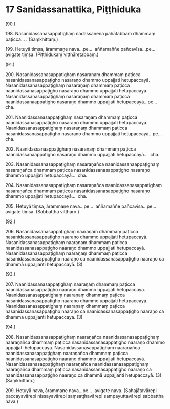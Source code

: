 

# 17 Sanidassanattika, Piṭṭhiduka


(90.)

198\. Nasanidassanasappaṭighaṃ nadassanena pahātabbaṃ dhammaṃ paṭicca… . (Saṃkhittaṃ.)

199\. Hetuyā tiṃsa, ārammaṇe nava…pe…  aññamaññe pañcavīsa…pe…  avigate tiṃsa. (Piṭṭhidukaṃ vitthāretabbaṃ.)

(91.)

200\. Nasanidassanasappaṭighaṃ nasaraṇaṃ dhammaṃ paṭicca nasanidassanasappaṭigho nasaraṇo dhammo uppajjati hetupaccayā. Nasanidassanasappaṭighaṃ nasaraṇaṃ dhammaṃ paṭicca naanidassanasappaṭigho nasaraṇo dhammo uppajjati hetupaccayā. Nasanidassanasappaṭighaṃ nasaraṇaṃ dhammaṃ paṭicca naanidassanaappaṭigho nasaraṇo dhammo uppajjati hetupaccayā…pe…  cha.

201\. Naanidassanasappaṭighaṃ nasaraṇaṃ dhammaṃ paṭicca naanidassanasappaṭigho nasaraṇo dhammo uppajjati hetupaccayā. Naanidassanasappaṭighaṃ nasaraṇaṃ dhammaṃ paṭicca nasanidassanasappaṭigho nasaraṇo dhammo uppajjati hetupaccayā…pe…  cha.

202\. Naanidassanaappaṭighaṃ nasaraṇaṃ dhammaṃ paṭicca naanidassanaappaṭigho nasaraṇo dhammo uppajjati hetupaccayā…  cha.

203\. Nasanidassanasappaṭighaṃ nasaraṇañca naanidassanaappaṭighaṃ nasaraṇañca dhammaṃ paṭicca nasanidassanasappaṭigho nasaraṇo dhammo uppajjati hetupaccayā…  cha.

204\. Nasanidassanasappaṭighaṃ nasaraṇañca naanidassanasappaṭighaṃ nasaraṇañca dhammaṃ paṭicca nasanidassanasappaṭigho nasaraṇo dhammo uppajjati hetupaccayā…  cha.

205\. Hetuyā tiṃsa, ārammaṇe nava…pe…  aññamaññe pañcavīsa…pe…  avigate tiṃsa. (Sabbattha vitthāro.)

(92.)

206\. Nasanidassanasappaṭighaṃ naaraṇaṃ dhammaṃ paṭicca nasanidassanasappaṭigho naaraṇo dhammo uppajjati hetupaccayā. Nasanidassanasappaṭighaṃ naaraṇaṃ dhammaṃ paṭicca naanidassanasappaṭigho naaraṇo dhammo uppajjati hetupaccayā. Nasanidassanasappaṭighaṃ naaraṇaṃ dhammaṃ paṭicca nasanidassanasappaṭigho naaraṇo ca naanidassanasappaṭigho naaraṇo ca dhammā uppajjanti hetupaccayā. (3)

(93.)

207\. Naanidassanasappaṭighaṃ naaraṇaṃ dhammaṃ paṭicca naanidassanasappaṭigho naaraṇo dhammo uppajjati hetupaccayā. Naanidassanasappaṭighaṃ naaraṇaṃ dhammaṃ paṭicca nasanidassanasappaṭigho naaraṇo dhammo uppajjati hetupaccayā. Naanidassanasappaṭighaṃ naaraṇaṃ dhammaṃ paṭicca nasanidassanasappaṭigho naaraṇo ca naanidassanasappaṭigho naaraṇo ca dhammā uppajjanti hetupaccayā. (3)

(94.)

208\. Nasanidassanasappaṭighaṃ naaraṇañca naanidassanasappaṭighaṃ naaraṇañca dhammaṃ paṭicca nasanidassanasappaṭigho naaraṇo dhammo uppajjati hetupaccayā. Nasanidassanasappaṭighaṃ naaraṇañca naanidassanasappaṭighaṃ naaraṇañca dhammaṃ paṭicca naanidassanasappaṭigho naaraṇo dhammo uppajjati hetupaccayā. Nasanidassanasappaṭighaṃ naaraṇañca naanidassanasappaṭighaṃ naaraṇañca dhammaṃ paṭicca nasanidassanasappaṭigho naaraṇo ca naanidassanasappaṭigho naaraṇo ca dhammā uppajjanti hetupaccayā. (3) (Saṃkhittaṃ.)

209\. Hetuyā nava, ārammaṇe nava…pe…  avigate nava. (Sahajātavārepi paccayavārepi nissayavārepi saṃsaṭṭhavārepi sampayuttavārepi sabbattha nava.)



